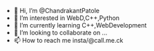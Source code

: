 - 👋 Hi, I’m @ChandrakantPatole
- 👀 I’m interested in WebD,C++,Python
- 🌱 I’m currently learning C++,WebDevelopment
- 💞️ I’m looking to collaborate on ...
- 📫 How to reach me insta/@call.me.ck 

<!---
karanpatole283/karanpatole283 is a ✨ special ✨ repository because its `README.md` (this file) appears on your GitHub profile.
You can click the Preview link to take a look at your changes.
--->
